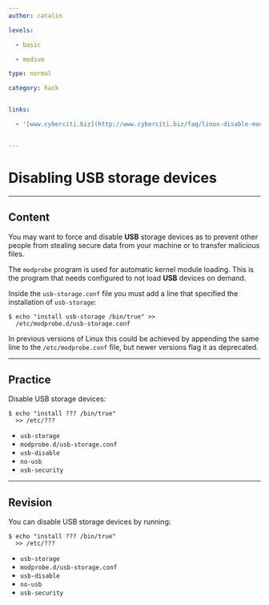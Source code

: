 ```yaml
---
author: catalin

levels:

  - basic

  - medium

type: normal

category: hack


links:

  - '[www.cyberciti.biz](http://www.cyberciti.biz/faq/linux-disable-modprobe-loading-of-usb-storage-driver/){website}'


---
```


# Disabling **USB** storage devices

---
## Content

You may want to force and disable **USB** storage devices as to prevent other people from stealing secure data from your machine or to transfer malicious files.

The `modprobe` program is used for automatic kernel module loading. This is the program that needs configured to not load **USB** devices on demand.

Inside the `usb-storage.conf` file you must add a line that specified the installation of `usb-storage`:
```
$ echo "install usb-storage /bin/true" >>
  /etc/modprobe.d/usb-storage.conf
```
In previous versions of Linux this could be achieved by appending the same line to the `/etc/modprobe.conf` file, but newer versions flag it as deprecated.

---
## Practice

Disable USB storage devices:
```
$ echo "install ??? /bin/true"  
  >> /etc/???
```

* `usb-storage`
* `modprobe.d/usb-storage.conf`
* `usb-disable`
* `no-usb`
* `usb-security`

---
## Revision

You can disable USB storage devices by running:
```
$ echo "install ??? /bin/true"  
  >> /etc/???
```

* `usb-storage`
* `modprobe.d/usb-storage.conf`
* `usb-disable`
* `no-usb`
* `usb-security`

